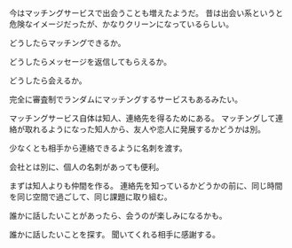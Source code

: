今はマッチングサービスで出会うことも増えたようだ。
昔は出会い系というと危険なイメージだったが、かなりクリーンになっているらしい。

どうしたらマッチングできるか。

どうしたらメッセージを返信してもらえるか。

どうしたら会えるか。

完全に審査制でランダムにマッチングするサービスもあるみたい。

マッチングサービス自体は知人、連絡先を得るためにある。
マッチングして連絡が取れるようになった知人から、友人や恋人に発展するかどうかは別。

少なくとも相手から連絡できるように名刺を渡す。

会社とは別に、個人の名刺があっても便利。

まずは知人よりも仲間を作る。
連絡先を知っているかどうかの前に、同じ時間を同じ空間で過ごして、同じ課題に取り組む。

誰かに話したいことがあったら、会うのが楽しみになるかも。

誰かに話したいことを探す。
聞いてくれる相手に感謝する。
